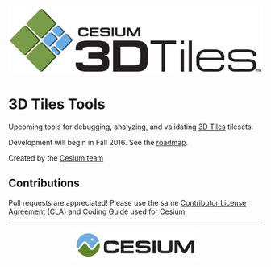 <p align="center"><img src="figures/Cesium3DTiles.png" /></p>

# 3D Tiles Tools

Upcoming tools for debugging, analyzing, and validating [3D Tiles](https://github.com/AnalyticalGraphicsInc/3d-tiles/blob/master/README.md) tilesets.

Development will begin in Fall 2016.  See the [roadmap](https://github.com/AnalyticalGraphicsInc/3d-tiles-tools/issues/1).

Created by the <a href="http://cesiumjs.org/">Cesium team</a>

## Contributions

Pull requests are appreciated!  Please use the same [Contributor License Agreement (CLA)](https://github.com/AnalyticalGraphicsInc/cesium/blob/master/CONTRIBUTING.md) and [Coding Guide](https://github.com/AnalyticalGraphicsInc/cesium/blob/master/Documentation/Contributors/CodingGuide/README.md) used for [Cesium](http://cesiumjs.org/).

---

<p align="center">
<a href="http://cesiumjs.org/"><img src="figures/cesium.png" /></a>
</p>
